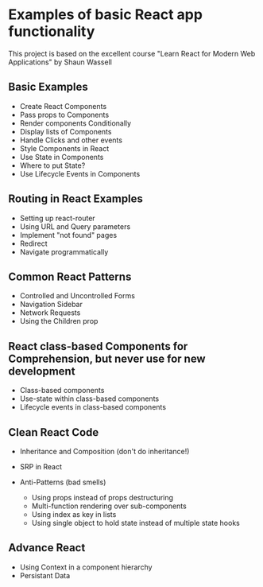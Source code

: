 # Examples of basic React app functionality

This project is based on the excellent course "Learn React for Modern Web Applications" by Shaun Wassell

## Basic Examples

- Create React Components
- Pass props to Components
- Render components Conditionally
- Display lists of Components
- Handle Clicks and other events
- Style Components in React
- Use State in Components
- Where to put State?
- Use Lifecycle Events in Components

## Routing in React Examples

- Setting up react-router
- Using URL and Query parameters
- Implement "not found" pages
- Redirect
- Navigate programmatically

## Common React Patterns

- Controlled and Uncontrolled Forms
- Navigation Sidebar
- Network Requests
- Using the Children prop

## React class-based Components for Comprehension, but never use for new development

- Class-based components
- Use-state within class-based components
- Lifecycle events in class-based components

## Clean React Code

- Inheritance and Composition (don't do inheritance!)
- SRP in React
- Anti-Patterns (bad smells)

  - Using props instead of props destructuring
  - Multi-function rendering over sub-components
  - Using index as key in lists
  - Using single object to hold state instead of multiple state hooks

## Advance React

- Using Context in a component hierarchy
- Persistant Data
